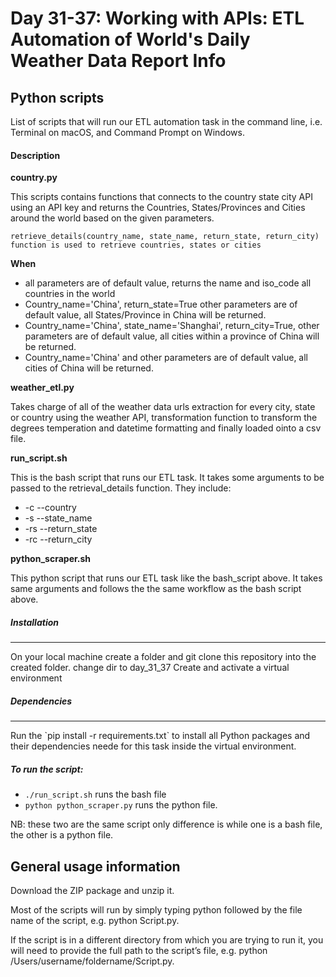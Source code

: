 # Day 31-37: Working with APIs: ETL Automation of World's Daily Weather Data Report Info

## Python scripts
List of scripts that will run our ETL automation task in the command line, i.e. Terminal on macOS, and Command Prompt on Windows.

#### Description

**country.py**

This scripts contains functions that connects to the country state city API using an API key and returns the Countries, States/Provinces and Cities around the world based on the given parameters.

`retrieve_details(country_name, state_name, return_state, return_city) function is used to retrieve countries, states or cities`

**When**

- all parameters are of default value, returns the name and iso_code all countries in the world
- Country_name='China', return_state=True other parameters are of default value, all States/Province in China will be returned.
- Country_name='China', state_name='Shanghai', return_city=True, other parameters are of default value, all cities within a province of China will be returned. 
- Country_name='China' and other parameters are of default value, all cities of China will be returned. 


**weather_etl.py**

Takes charge of all of the weather data urls extraction for every city, state or country using the weather API, transformation function to transform the degrees temperation and datetime formatting and finally loaded ointo a csv file.


**run_script.sh**

This is the bash script that runs our ETL task. It takes some arguments to be passed to the retrieval_details function.
They include:
- -c --country
- -s --state_name
- -rs --return_state
- -rc --return_city

**python_scraper.sh**

This python script that runs our ETL task like the bash_script above. It takes same arguments and follows the the same workflow as the bash script above.


##### Installation
<hr>
On your local machine create a folder and git clone this repository into the created folder. 
change dir to day_31_37
Create and activate a virtual environment


##### Dependencies
<hr>
Run the `pip install -r requirements.txt` to install all Python packages and their dependencies neede for this task inside the virtual environment.


##### To run the script:
- `./run_script.sh` runs the bash file
- `python python_scraper.py` runs the python file.
  
NB: these two are the same script only difference is while one is a bash file, the other is a python file.

## General usage information
Download the ZIP package and unzip it.

Most of the scripts will run by simply typing python  followed by the file name of the script, e.g. python Script.py.

If the script is in a different directory from which you are trying to run it, you will need to provide the full path to the script’s file, e.g. python /Users/username/foldername/Script.py.
